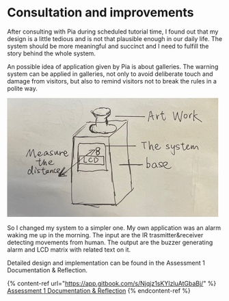 # Consultation and improvements

After consulting with Pia during scheduled tutorial time, I found out that my design is a little tedious and is not that plausible enough in our daily life. The system should be more meaningful and succinct and I need to fulfill the story behind the whole system.

An possible idea of application given by Pia is about galleries. The warning system can be applied in galleries, not only to avoid deliberate touch and damage from visitors, but also to remind visitors not to break the rules in a polite way.

![Application for gallerirs.](<.gitbook/assets/application for gallery.jpg>)

So I changed my system to a simpler one. My own application was an alarm waking me up in the morning. The input are the IR trasmitter\&receiver detecting movements from human. The output are the buzzer generating alarm and LCD matrix with related text on it.

Detailed design and implementation can be found in the Assessment 1 Documentation & Reflection.

{% content-ref url="https://app.gitbook.com/s/Njqjz1sKYIzluAtGbaBj/" %}
[Assessment 1 Documentation & Reflection](https://app.gitbook.com/s/Njqjz1sKYIzluAtGbaBj/)
{% endcontent-ref %}
